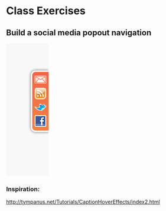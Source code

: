 # Class Exercises

## Build a social media popout navigation
![](./positioning/example.png)


### Inspiration:
http://tympanus.net/Tutorials/CaptionHoverEffects/index2.html

